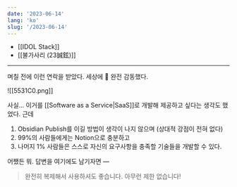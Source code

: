 ```yaml
---
date: '2023-06-14'
lang: 'ko'
slug: '/2023-06-14'
---
```


- [[IDOL Stack]]
- [[불가사리 (23誠鉉)]]

---

며칠 전에 이런 연락을 받았다. 세상에 🥹 완전 감동했다.

![[5531C0.png]]

사실... 이거를 [[Software as a Service|SaaS]]로 개발해 제공하고 싶다는 생각도 했었다. 근데

1. Obsidian Publish를 이길 방법이 생각이 나지 않으며 (상대적 강점이 전혀 없다)
2. 99%의 사람들에게는 Notion으로 충분하고
3. 나머지 1% 사람들은 스스로 자신의 요구사항을 충족할 기술들을 개발할 수 있다.

어쨌든 뭐. 답변을 여기에도 남기자면 —

> 완전히 복제해서 사용하셔도 좋습니다. 아무런 제한 없습니다!
